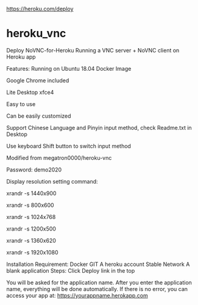 https://heroku.com/deploy
# heroku_vnc
Deploy
NoVNC-for-Heroku
Running a VNC server + NoVNC client on Heroku app

Features:
Running on Ubuntu 18.04 Docker Image

Google Chrome included

Lite Desktop xfce4

Easy to use

Can be easily customized

Support Chinese Language and Pinyin input method, check Readme.txt in Desktop

Use keyboard Shift button to switch input method

Modified from megatron0000/heroku-vnc

Password: demo2020

Display resolution setting command:

xrandr -s 1440x900

xrandr -s 800x600

xrandr -s 1024x768

xrandr -s 1200x500

xrandr -s 1360x620

xrandr -s 1920x1080

Installation
Requirement:
Docker
GIT
A heroku account
Stable Network
A blank application
Steps:
Click Deploy link in the top

You will be asked for the application name. After you enter the application name, everything will be done automatically. If there is no error, you can access your app at: https://yourappname.herokapp.com
